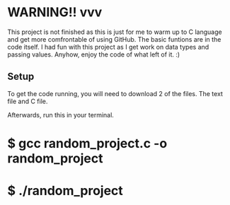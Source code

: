 # WARNING!! vvv
This project is not finished as this is just for me to warm up to C language and get more comfrontable of using GitHub. 
The basic funtions are in the code itself. I had fun with this project as I get work on data types and passing values. Anyhow, enjoy the code of what left of it. :)

## Setup 
To get the code running, you will need to download 2 of the files. The text file and C file.

Afterwards, run this in your terminal. 
# $ gcc random_project.c -o  random_project
# $ ./random_project

